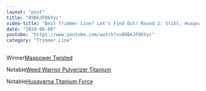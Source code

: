 ```yaml
---
layout: "post"
title: "89BkJF0kVyc"
video-title: "Best Trimmer Line? Let's Find Out! Round 2: Stihl, Husqvarna, Echo, Oregon, Shakespeare, Weed Eater"
date: "2020-06-08"
youtube: "https://www.youtube.com/watch?v=89BkJF0kVyc"
category: "Trimmer Line"
---
```

<div class="space-y-1"><p><span class="inline-flex items-center justify-center px-2 py-1 mr-2 text-sm font-semibold leading-none text-red-50 bg-red-600 rounded-full">Winner</span><a class="text-gray-900 hover:text-red-600 no-underline hover:no-underline" target="_blank" href="https://amzn.to/3aK6YDl">Maxpower Twisted</a><br></p><p><span class="inline-flex items-center justify-center px-2 py-1 mr-2 text-sm font-semibold leading-none bg-white hover:bg-gray-100 text-gray-400 border border-gray-200 rounded-full">Notable</span><a class="text-gray-900 hover:text-red-600 no-underline hover:no-underline" target="_blank" href="https://amzn.to/2Elu3Ac">Weed Warrior Pulverizer Titanium</a><br></p><p><span class="inline-flex items-center justify-center px-2 py-1 mr-2 text-sm font-semibold leading-none bg-white hover:bg-gray-100 text-gray-400 border border-gray-200 rounded-full">Notable</span><a class="text-gray-900 hover:text-red-600 no-underline hover:no-underline" target="_blank" href="https://amzn.to/2FqtGEJ">Husqvarna Titanium Force</a><br></p></div>